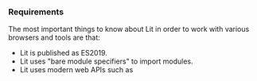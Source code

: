 ### Requirements

The most important things to know about Lit in order to work with various
browsers and tools are that:

- Lit is published as ES2019.
- Lit uses "bare module specifiers" to import modules.
- Lit uses modern web APIs such as <template>, custom elements, shadow DOM,
    and ParentNode.

These features are supported by the latest versions of major browsers
(including Chrome, Edge, Safari, and Firefox) and most popular tools
(such as Rollup, Webpack, Babel, and Terser) with the exception of bare
module specifier support in browsers.



![Logo](https://raw.githubusercontent.com/Andres6936/Digital.Clock/master/docs/mock/Timer.jpg)

### How to use

> npm install adan-digital-clock

Using in React

```jsx
import * as React from 'react';
import 'adan-digital-clock'

export default function App() {
    return (
    <div>
        <digital-clock theme="light"></digital-clock>
        <digital-clock theme="dark"></digital-clock>
    </div>
    );
}
```

Using in another Lit component

```javascript
import { LitElement, html } from 'lit'
import { customElement } from 'lit/decorators.js'

import 'adan-digital-clock'

@customElement('my-element')
export class MyElement extends LitElement {
    render() {
        return html`
        <digital-clock theme="light"></digital-clock>
        <digital-clock theme="dark"></digital-clock>
        `
    }
}
```

Mock Design: [Lorenzo Buosi](https://dribbble.com/lorenzobuosi)

See [Page](https://dribbble.com/shots/1012575--Freebie-Timer)
